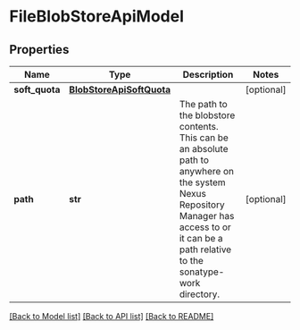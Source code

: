 # FileBlobStoreApiModel

## Properties
Name | Type | Description | Notes
------------ | ------------- | ------------- | -------------
**soft_quota** | [**BlobStoreApiSoftQuota**](BlobStoreApiSoftQuota.md) |  | [optional] 
**path** | **str** | The path to the blobstore contents. This can be an absolute path to anywhere on the system Nexus Repository Manager has access to or it can be a path relative to the sonatype-work directory. | [optional] 

[[Back to Model list]](../README.md#documentation-for-models) [[Back to API list]](../README.md#documentation-for-api-endpoints) [[Back to README]](../README.md)

